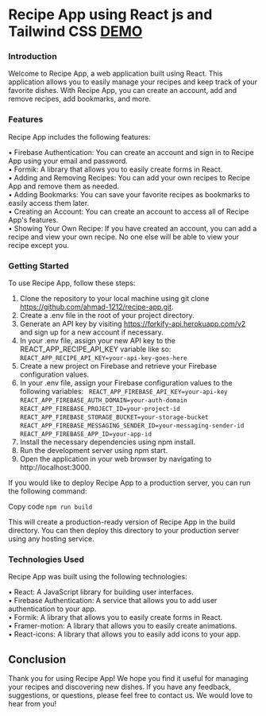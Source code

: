 # Recipe App using React js and Tailwind CSS [DEMO](https://recipe-app-38737.web.app/)

### Introduction
Welcome to Recipe App, a web application built using React. This application allows you to easily manage your recipes and keep track of your favorite dishes. With Recipe App, you can create an account, add and remove recipes, add bookmarks, and more.

### Features
Recipe App includes the following features:

&bull; Firebase Authentication: You can create an account and sign in to Recipe App using your email and password.<br>
&bull; Formik: A library that allows you to easily create forms in React.<br>
&bull; Adding and Removing Recipes: You can add your own recipes to Recipe App and remove them as needed.<br>
&bull; Adding Bookmarks: You can save your favorite recipes as bookmarks to easily access them later.<br>
&bull; Creating an Account: You can create an account to access all of Recipe App's features.<br>
&bull; Showing Your Own Recipe: If you have created an account, you can add a recipe and view your own recipe. No one else will be able to view your recipe except you.<br>

### Getting Started
To use Recipe App, follow these steps:

1. Clone the repository to your local machine using git clone https://github.com/ahmad-1212/recipe-app.git.
2. Create a .env file in the root of your project directory.
3. Generate an API key by visiting https://forkify-api.herokuapp.com/v2 and sign up for a new account if necessary.
4. In your .env file, assign your new API key to the REACT_APP_RECIPE_API_KEY variable like so:<br>
   ```REACT_APP_RECIPE_API_KEY=your-api-key-goes-here``` <br>
5. Create a new project on Firebase and retrieve your Firebase configuration values.
6. In your .env file, assign your Firebase configuration values to the following variables:
 ``` REACT_APP_FIREBASE_API_KEY=your-api-key```<br>
```REACT_APP_FIREBASE_AUTH_DOMAIN=your-auth-domain```<br>
```REACT_APP_FIREBASE_PROJECT_ID=your-project-id```<br>
```REACT_APP_FIREBASE_STORAGE_BUCKET=your-storage-bucket```<br>
```REACT_APP_FIREBASE_MESSAGING_SENDER_ID=your-messaging-sender-id```<br>
```REACT_APP_FIREBASE_APP_ID=your-app-id```<br>
7. Install the necessary dependencies using npm install.
8. Run the development server using npm start.
9. Open the application in your web browser by navigating to http://localhost:3000.

If you would like to deploy Recipe App to a production server, you can run the following command:

Copy code
`
npm run build `


This will create a production-ready version of Recipe App in the build directory. You can then deploy this directory to your production server using any hosting service.


### Technologies Used
Recipe App was built using the following technologies:

&bull; React: A JavaScript library for building user interfaces.<br>
&bull; Firebase Authentication: A service that allows you to add user authentication to your app.<br>
&bull; Formik: A library that allows you to easily create forms in React.<br>
&bull; Framer-motion: A library that allows you to easily create animations.<br>
&bull; React-icons: A library that allows you to easily add icons to your app.<br>

## Conclusion

Thank you for using Recipe App! We hope you find it useful for managing your recipes and discovering new dishes. If you have any feedback, suggestions, or questions, please feel free to contact us. We would love to hear from you!
